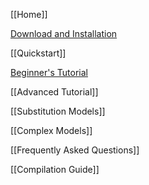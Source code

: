 [[Home]]

[Download and Installation](Installation)

[[Quickstart]]

[Beginner's Tutorial](Tutorial)

[[Advanced Tutorial]]

[[Substitution Models]]

[[Complex Models]]

[[Frequently Asked Questions]]

[[Compilation Guide]]
